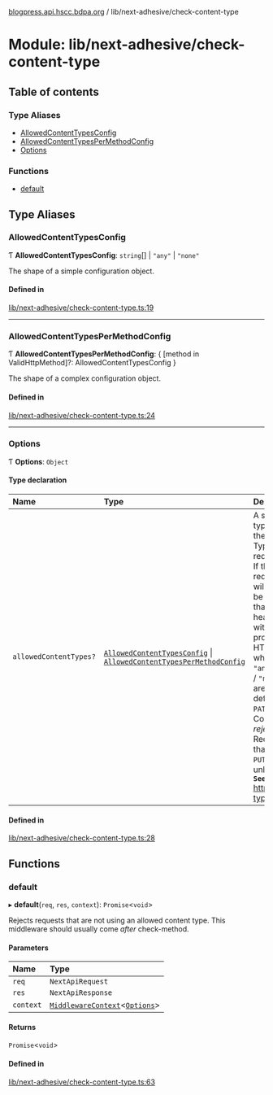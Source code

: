[blogpress.api.hscc.bdpa.org](../README.md) / lib/next-adhesive/check-content-type

# Module: lib/next-adhesive/check-content-type

## Table of contents

### Type Aliases

- [AllowedContentTypesConfig](lib_next_adhesive_check_content_type.md#allowedcontenttypesconfig)
- [AllowedContentTypesPerMethodConfig](lib_next_adhesive_check_content_type.md#allowedcontenttypespermethodconfig)
- [Options](lib_next_adhesive_check_content_type.md#options)

### Functions

- [default](lib_next_adhesive_check_content_type.md#default)

## Type Aliases

### AllowedContentTypesConfig

Ƭ **AllowedContentTypesConfig**: `string`[] \| ``"any"`` \| ``"none"``

The shape of a simple configuration object.

#### Defined in

[lib/next-adhesive/check-content-type.ts:19](https://github.com/nhscc/blogpress.api.hscc.bdpa.org/blob/742232e/lib/next-adhesive/check-content-type.ts#L19)

___

### AllowedContentTypesPerMethodConfig

Ƭ **AllowedContentTypesPerMethodConfig**: { [method in ValidHttpMethod]?: AllowedContentTypesConfig }

The shape of a complex configuration object.

#### Defined in

[lib/next-adhesive/check-content-type.ts:24](https://github.com/nhscc/blogpress.api.hscc.bdpa.org/blob/742232e/lib/next-adhesive/check-content-type.ts#L24)

___

### Options

Ƭ **Options**: `Object`

#### Type declaration

| Name | Type | Description |
| :------ | :------ | :------ |
| `allowedContentTypes?` | [`AllowedContentTypesConfig`](lib_next_adhesive_check_content_type.md#allowedcontenttypesconfig) \| [`AllowedContentTypesPerMethodConfig`](lib_next_adhesive_check_content_type.md#allowedcontenttypespermethodconfig) | A string, a mapping, or an array of media types this endpoint is allowed to receive. If the string `"any"` is provided, any Content-Type header will be allowed, including requests without a Content-Type header. If the string `"none"` is provided, only requests without a Content-Type header will be allowed. Similarly, `"none"` can also be included in the array form to indicate that requests without a Content-Type header are allowed in addition to those with a listed media type. If a plain object is provided, it is assumed to be a mapping of HTTP method keys and media type values where each value is one of the string `"any"` or `"none"` or an array of media types / `"none"`s. In this form, these constraints are applied per request method. By default, _all_ requests using `POST`, `PUT`, and `PATCH` methods, or any request _with_ a Content-Type header, _will always be rejected_ unless configured otherwise. Requests _without_ a Content-Type header that are using methods other than `POST`, `PUT`, and `PATCH` _will always be allowed_ unless explicitly configured via mapping. **`See`** https://www.iana.org/assignments/media-types/media-types.xhtml |

#### Defined in

[lib/next-adhesive/check-content-type.ts:28](https://github.com/nhscc/blogpress.api.hscc.bdpa.org/blob/742232e/lib/next-adhesive/check-content-type.ts#L28)

## Functions

### default

▸ **default**(`req`, `res`, `context`): `Promise`<`void`\>

Rejects requests that are not using an allowed content type. This middleware
should usually come _after_ check-method.

#### Parameters

| Name | Type |
| :------ | :------ |
| `req` | `NextApiRequest` |
| `res` | `NextApiResponse` |
| `context` | [`MiddlewareContext`](lib_next_api_glue.md#middlewarecontext)<[`Options`](lib_next_adhesive_check_content_type.md#options)\> |

#### Returns

`Promise`<`void`\>

#### Defined in

[lib/next-adhesive/check-content-type.ts:63](https://github.com/nhscc/blogpress.api.hscc.bdpa.org/blob/742232e/lib/next-adhesive/check-content-type.ts#L63)
